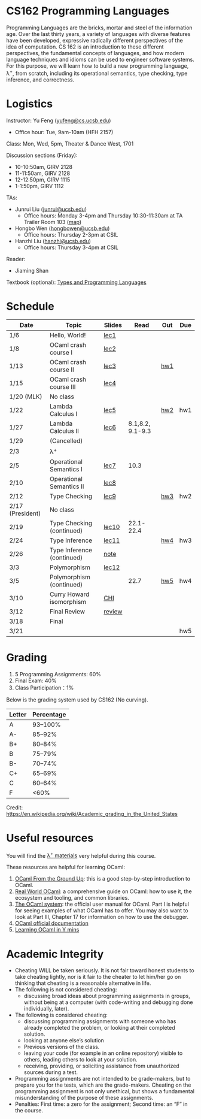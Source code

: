 # CS162 Programming Languages

Programming Languages are the bricks, mortar and steel of the information age. Over the last thirty years, a variety of languages with diverse features have been developed, expressive radically different perspectives of the idea of computation. CS 162 is an introduction to these different perspectives, the fundamental concepts of languages, and how modern language techniques and idioms can be used to engineer software systems. For this purpose, we will learn how to build a new programming language, λ<sup>+</sup>, from scratch, including its operational semantics, type checking, type inference, and correctness.

# Logistics
Instructor: Yu Feng (yufeng@cs.ucsb.edu)
- Office hour: Tue, 9am-10am (HFH 2157)

Class: Mon, Wed, 5pm, Theater & Dance West, 1701 

Discussion sections (Friday):
- 10-10:50am, GIRV 2128
- 11-11:50am, GIRV 2128
- 12-12:50pm, GIRV 1115
- 1-1:50pm, GIRV 1112

TAs:
- Junrui Liu ([junrui@ucsb.edu](mailto:junrui@ucsb.edu))
  - Office hours: Monday 3-4pm and Thursday 10:30-11:30am at TA Trailer Room 103 ([map](https://ucsb-cs8.github.io/w20/info/mentorPhotos/trailer-map.png))
- Hongbo Wen ([hongbowen@ucsb.edu](mailto:hongbowen@ucsb.edu))
  - Office hours: Thursday 2-3pm at CSIL
- Hanzhi Liu ([hanzhi@ucsb.edu](mailto:hanzhi@ucsb.edu))
  - Office hours: Thursday 3-4pm at CSIL

Reader:
- Jiaming Shan


Textbook (optional): [Types and Programming Languages](https://www.amazon.com/Types-Programming-Languages-MIT-Press/dp/0262162091)

# Schedule 
| Date             | Topic                      | Slides                          | Read             | Out                    | Due |
| ---------------- | -------------------------- | ------------------------------- | ---------------- | ---------------------- | --- |
| 1/6              | Hello, World!              | [lec1](lectures/lecture1.pdf)   |                  |                        |     |
| 1/8              | OCaml crash course I       | [lec2](lectures/lecture2.pdf)   |                  |                        |     |
| 1/13             | OCaml crash course II      | [lec3](lectures/lecture3.pdf)   |                  | [hw1](./homework/hw1/) |     |
| 1/15             | OCaml crash course III     | [lec4](lectures/lecture4.pdf)   |                  |                        |     |
| 1/20 (MLK)       | No class                   |                                 |                  |                        |     |
| 1/22             | Lambda Calculus I          | [lec5](lectures/lecture5.pdf)   |                  | [hw2](./homework/hw2)  | hw1 |
| 1/27             | Lambda Calculus II         | [lec6](lectures/lecture6.pdf)   | 8.1,8.2, 9.1-9.3 |                        |     |
| 1/29             | (Cancelled)                |                                 |                  |                        |     |
| 2/3              | λ<sup>+</sup>              |                                 |                  |                        |     |
| 2/5              | Operational Semantics I    | [lec7](lectures/lecture7.pdf)   | 10.3             |                        |     |
| 2/10             | Operational Semantics II   | [lec8](lectures/lecture8.pdf)   |                  |                        |     |
| 2/12             | Type Checking              | [lec9](lectures/lecture9.pdf)   |                  | [hw3](./homework/hw3)  | hw2 |
| 2/17 (President) | No class                   |                                 |                  |                        |     |
| 2/19             | Type Checking  (continued) | [lec10](lectures/lecture10.pdf) | 22.1-22.4        |                        |     |
| 2/24             | Type Inference             | [lec11](lectures/lecture11.pdf) |                  | [hw4](./homework/hw4)  | hw3 |
| 2/26             | Type Inference (continued) | [note](lectures/2-26-note.pdf)  |                  |                        |     |
| 3/3              | Polymorphism               | [lec12](lectures/lecture12.pdf)                                |                  |                        |     |
| 3/5              | Polymorphism (continued)   |                                 | 22.7             | [hw5](./homework/hw5)  | hw4 |
| 3/10             | Curry Howard isomorphism   | [CHI](lectures/CS162-Curry-Howard-Isomorphism.pdf)                         |                  |                        |     |
| 3/12             | Final Review               | [review](lectures/CS162-Final-Review-Programming-Languages.pdf)                         |                  |                        |     |
| 3/18             | Final                      |                                 |                  |                        |     |
| 3/21             |                            |                                 |                  |                        | hw5 |

# Grading

1. 5 Programming Assignments: 60%
2. Final Exam: 40%
3. Class Participation：1%

Below is the grading system used by CS162 (No curving).

| Letter | Percentage |
| ------ | ---------- |
| A      | 93–100%    |
| A-     | 85–92%     |
| B+     | 80–84%     |
| B      | 75–79%     |
| B-     | 70–74%     |
| C+     | 65–69%     |
| C      | 60–64%     |
| F      | <60%       |

Credit: https://en.wikipedia.org/wiki/Academic_grading_in_the_United_States


# Useful resources

You will find the [λ<sup>+</sup> materials](./homework/lamp.pdf) very helpful during
this course.

These resources are helpful for learning OCaml:

1. [OCaml From the Ground Up](https://ocamlbook.org/): this is a good
   step-by-step introduction to OCaml.
2. [Real World OCaml](https://dev.realworldocaml.org/guided-tour.html): a
   comprehensive guide on OCaml: how to use it, the ecosystem and tooling, and
   common libraries.
3. [The OCaml system](https://ocaml.org/releases/4.11/htmlman/index.html): the
   official user manual for OCaml. Part I is helpful for seeing examples of what
   OCaml has to offer. You may also want to look at Part III, Chapter 17 for
   information on how to use the debugger.
4. [OCaml official documentation](https://ocaml.org/learn/)
5. [Learning OCaml in Y mins](https://learnxinyminutes.com/docs/ocaml/)


# Academic Integrity
- Cheating WILL be taken seriously. It is not fair toward honest students to take cheating lightly, nor is it fair to the cheater to let him/her go on thinking that cheating is a reasonable alternative in life.
- The following is not considered cheating:
   - discussing broad ideas about programming assignments in groups, without being at a computer (with code-writing and debugging done individually, later).
- The following is considered cheating:
   - discussing programming assignments with someone who has already completed the problem, or looking at their completed solution.
   - looking at anyone else’s solution
   - Previous versions of the class.
   - leaving your code (for example in an online repository) visible to others, leading others to look at your solution.
   - receiving, providing, or soliciting assistance from unauthorized sources during a test.
- Programming assignments are not intended to be grade-makers, but to prepare you for the tests, which are the grade-makers. Cheating on the programming assignment is not only unethical, but shows a fundamental misunderstanding of the purpose of these assignments.
- Penalties: First time: a zero for the assignment; Second time: an “F” in the course.

